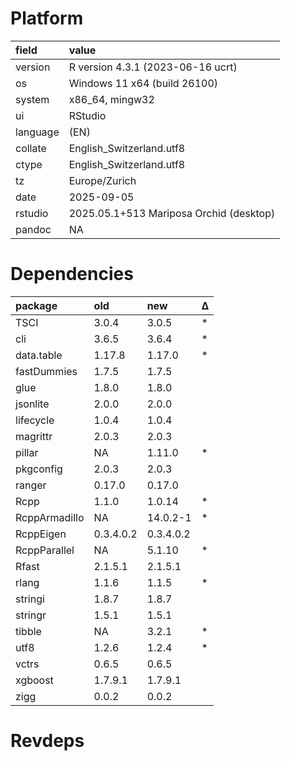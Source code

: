 # Platform

|field    |value                                   |
|:--------|:---------------------------------------|
|version  |R version 4.3.1 (2023-06-16 ucrt)       |
|os       |Windows 11 x64 (build 26100)            |
|system   |x86_64, mingw32                         |
|ui       |RStudio                                 |
|language |(EN)                                    |
|collate  |English_Switzerland.utf8                |
|ctype    |English_Switzerland.utf8                |
|tz       |Europe/Zurich                           |
|date     |2025-09-05                              |
|rstudio  |2025.05.1+513 Mariposa Orchid (desktop) |
|pandoc   |NA                                      |

# Dependencies

|package       |old       |new       |Δ  |
|:-------------|:---------|:---------|:--|
|TSCI          |3.0.4     |3.0.5     |*  |
|cli           |3.6.5     |3.6.4     |*  |
|data.table    |1.17.8    |1.17.0    |*  |
|fastDummies   |1.7.5     |1.7.5     |   |
|glue          |1.8.0     |1.8.0     |   |
|jsonlite      |2.0.0     |2.0.0     |   |
|lifecycle     |1.0.4     |1.0.4     |   |
|magrittr      |2.0.3     |2.0.3     |   |
|pillar        |NA        |1.11.0    |*  |
|pkgconfig     |2.0.3     |2.0.3     |   |
|ranger        |0.17.0    |0.17.0    |   |
|Rcpp          |1.1.0     |1.0.14    |*  |
|RcppArmadillo |NA        |14.0.2-1  |*  |
|RcppEigen     |0.3.4.0.2 |0.3.4.0.2 |   |
|RcppParallel  |NA        |5.1.10    |*  |
|Rfast         |2.1.5.1   |2.1.5.1   |   |
|rlang         |1.1.6     |1.1.5     |*  |
|stringi       |1.8.7     |1.8.7     |   |
|stringr       |1.5.1     |1.5.1     |   |
|tibble        |NA        |3.2.1     |*  |
|utf8          |1.2.6     |1.2.4     |*  |
|vctrs         |0.6.5     |0.6.5     |   |
|xgboost       |1.7.9.1   |1.7.9.1   |   |
|zigg          |0.0.2     |0.0.2     |   |

# Revdeps

